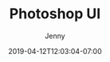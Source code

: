 ---
title: "Photoshop UI"
date: 2019-04-12T12:03:04-07:00
draft: false
author: "Jenny"
tags: []
weight: 2
---